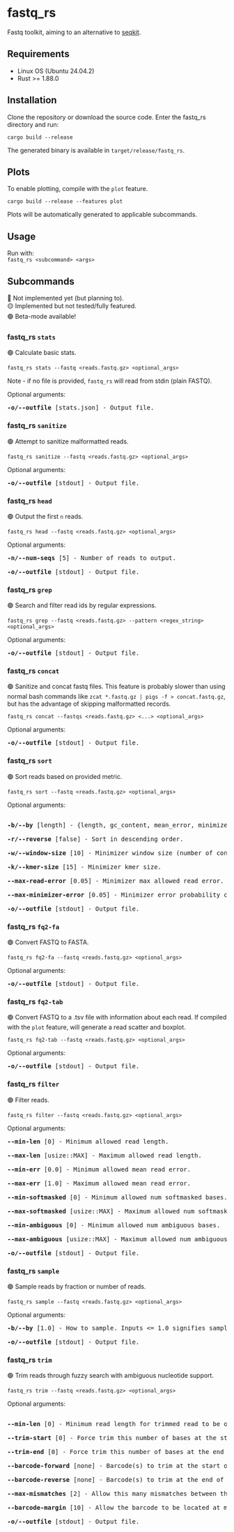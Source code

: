 # fastq_rs
Fastq toolkit, aiming to an alternative to [seqkit](https://github.com/shenwei356/seqkit/).

## Requirements
- Linux OS (Ubuntu 24.04.2)
- Rust >= 1.88.0

## Installation
Clone the repository or download the source code. Enter the fastq_rs directory and run:<br>

`cargo build --release`

The generated binary is available in `target/release/fastq_rs`.

## Plots
To enable plotting, compile with the `plot` feature.<br>

`cargo build --release --features plot`<br>

Plots will be automatically generated to applicable subcommands.

## Usage
Run with:<br>
`fastq_rs <subcommand> <args>`<br>

## Subcommands
🔴 Not implemented yet (but planning to).<br>
🟡 Implemented but not tested/fully featured.<br>
🟢 Beta-mode available!

### fastq_rs `stats`
🟢 Calculate basic stats.

`fastq_rs stats --fastq <reads.fastq.gz> <optional_args>`

Note - if no file is provided, `fastq_rs` will read from stdin (plain FASTQ).

Optional arguments:
<pre>
<b>-o/--outfile</b> [stats.json] - Output file.
</pre>

### fastq_rs `sanitize`
🟢 Attempt to sanitize malformatted reads.

`fastq_rs sanitize --fastq <reads.fastq.gz> <optional_args>`

Optional arguments:
<pre>
<b>-o/--outfile</b> [stdout] - Output file.
</pre>

### fastq_rs `head`
🟢 Output the first `n` reads.

`fastq_rs head --fastq <reads.fastq.gz> <optional_args>`

Optional arguments:
<pre>
<b>-n/--num-seqs</b> [5] - Number of reads to output.

<b>-o/--outfile</b> [stdout] - Output file.
</pre>

### fastq_rs `grep`
🟢 Search and filter read ids by regular expressions.

`fastq_rs grep --fastq <reads.fastq.gz> --pattern <regex_string> <optional_args>`

Optional arguments:
<pre>
<b>-o/--outfile</b> [stdout] - Output file.
</pre>

### fastq_rs `concat`
🟢 Sanitize and concat fastq files. This feature is probably slower than using normal bash commands like `zcat *.fastq.gz | pigs -f > concat.fastq.gz`, but has the advantage of skipping malformatted records.

`fastq_rs concat --fastqs <reads.fastq.gz> <...> <optional_args>`

Optional arguments:
<pre>
<b>-o/--outfile</b> [stdout] - Output file.
</pre>

### fastq_rs `sort`
🟢 Sort reads based on provided metric.

`fastq_rs sort --fastq <reads.fastq.gz> <optional_args>`

Optional arguments:
<pre>

<b>-b/--by</b> [length] - {length, gc_content, mean_error, minimizers}

<b>-r/--reverse</b> [false] - Sort in descending order.

<b>-w/--window-size</b> [10] - Minimizer window size (number of consecutive kmers).

<b>-k/--kmer-size</b> [15] - Minimizer kmer size.

<b>--max-read-error</b> [0.05] - Minimizer max allowed read error. Reads with higher error rates will generate zero valid minimizers.

<b>--max-minimizer-error</b> [0.05] - Minimizer error probability cutoff.

<b>-o/--outfile</b> [stdout] - Output file.
</pre>

### fastq_rs `fq2-fa`
🟢 Convert FASTQ to FASTA.

`fastq_rs fq2-fa --fastq <reads.fastq.gz> <optional_args>`

Optional arguments:
<pre>
<b>-o/--outfile</b> [stdout] - Output file.
</pre>

### fastq_rs `fq2-tab`
🟢 Convert FASTQ to a .tsv file with information about each read. If compiled with the `plot` feature, will generate a read scatter and boxplot.

`fastq_rs fq2-tab --fastq <reads.fastq.gz> <optional_args>`

Optional arguments:
<pre>
<b>-o/--outfile</b> [stdout] - Output file.
</pre>


### fastq_rs `filter`
🟢 Filter reads.

`fastq_rs filter --fastq <reads.fastq.gz> <optional_args>`

Optional arguments:
<pre>
<b>--min-len</b> [0] - Minimum allowed read length.

<b>--max-len</b> [usize::MAX] - Maximum allowed read length.

<b>--min-err</b> [0.0] - Minimum allowed mean read error.

<b>--max-err</b> [1.0] - Maximum allowed mean read error.

<b>--min-softmasked</b> [0] - Minimum allowed num softmasked bases.

<b>--max-softmasked</b> [usize::MAX] - Maximum allowed num softmasked bases.

<b>--min-ambiguous</b> [0] - Minimum allowed num ambiguous bases.

<b>--max-ambiguous</b> [usize::MAX] - Maximum allowed num ambiguous bases.

<b>-o/--outfile</b> [stdout] - Output file.
</pre>

### fastq_rs `sample`
🟢 Sample reads by fraction or number of reads.

`fastq_rs sample --fastq <reads.fastq.gz> <optional_args>`

Optional arguments:
<pre>
<b>-b/--by</b> [1.0] - How to sample. Inputs <= 1.0 signifies sampling by fraction. Inputs > 1.0 signifies sampling by (whole) number of reads.

<b>-o/--outfile</b> [stdout] - Output file.
</pre>

### fastq_rs `trim`
🟢 Trim reads through fuzzy search with ambiguous nucleotide support.

`fastq_rs trim --fastq <reads.fastq.gz> <optional_args>`

Optional arguments:
<pre>

<b>--min-len</b> [0] - Minimum read length for trimmed read to be outputted.

<b>--trim-start</b> [0] - Force trim this number of bases at the start of all reads.

<b>--trim-end</b> [0] - Force trim this number of bases at the end of all reads.

<b>--barcode-forward</b> [none] - Barcode(s) to trim at the start of the read. Must be provided in 5' -> 3' direction.

<b>--barcode-reverse</b> [none] - Barcode(s) to trim at the end of the read. Must be provided in 5' -> 3' direction.

<b>--max-mismatches</b> [2] - Allow this many mismatches between the barcode and the read.

<b>--barcode-margin</b> [10] - Allow the barcode to be located at most this number of bases from the start/end of the read.

<b>-o/--outfile</b> [stdout] - Output file.
</pre>
